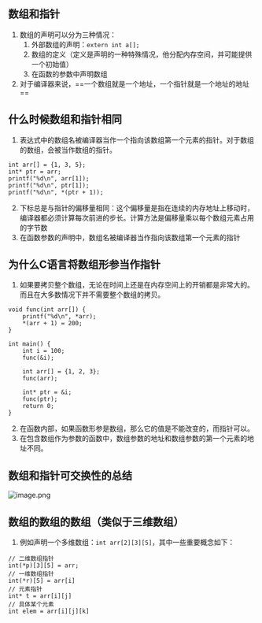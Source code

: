 ## 数组和指针
1. 数组的声明可以分为三种情况：
    1. 外部数组的声明：`extern int a[];`
    2. 数组的定义（定义是声明的一种特殊情况，他分配内存空间，并可能提供一个初始值）
    3. 在函数的参数中声明数组
2. 对于编译器来说，==一个数组就是一个地址，一个指针就是一个地址的地址==
## 什么时候数组和指针相同
1. 表达式中的数组名被编译器当作一个指向该数组第一个元素的指针。对于数组的数组，会被当作数组的指针。
```
int arr[] = {1, 3, 5};
int* ptr = arr;
printf("%d\n", arr[1]);
printf("%d\n", ptr[1]);
printf("%d\n", *(ptr + 1));
```
2. 下标总是与指针的偏移量相同：这个偏移量是指在连续的内存地址上移动时，编译器都必须计算每次前进的步长。计算方法是偏移量乘以每个数组元素占用的字节数
3. 在函数参数的声明中，数组名被编译器当作指向该数组第一个元素的指针
## 为什么C语言将数组形参当作指针
1. 如果要拷贝整个数组，无论在时间上还是在内存空间上的开销都是非常大的。而且在大多数情况下并不需要整个数组的拷贝。
```
void func(int arr[]) {
    printf("%d\n", *arr);
    *(arr + 1) = 200;
}

int main() {
    int i = 100;
    func(&i);

    int arr[] = {1, 2, 3};
    func(arr);

    int* ptr = &i;
    func(ptr);
    return 0;
}
```
2. 在函数内部，如果函数形参是数组，那么它的值是不能改变的，而指针可以。
3. 在包含数组作为参数的函数中，数组参数的地址和数组参数的第一个元素的地址不同。
## 数组和指针可交换性的总结
![image.png](https://upload-images.jianshu.io/upload_images/17728742-01b78944781fb7e6.png?imageMogr2/auto-orient/strip%7CimageView2/2/w/1240)
## 数组的数组的数组（类似于三维数组）
1. 例如声明一个多维数组：`int arr[2][3][5]`，其中一些重要概念如下：
```
// 二维数组指针
int(*p)[3][5] = arr;
// 一维数组指针
int(*r)[5] = arr[i]
// 元素指针
int* t = arr[i][j]
// 具体某个元素
int elem = arr[i][j][k]
```
